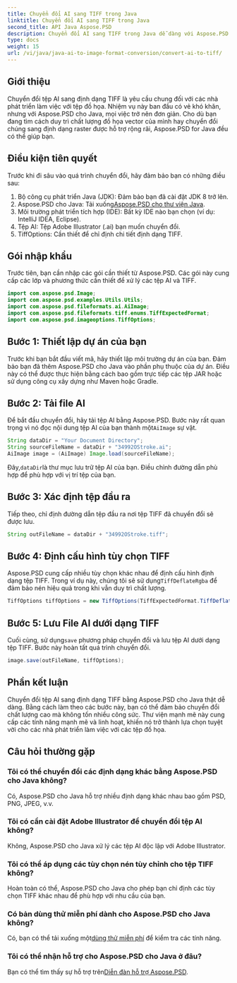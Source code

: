 ```yaml
---
title: Chuyển đổi AI sang TIFF trong Java
linktitle: Chuyển đổi AI sang TIFF trong Java
second_title: API Java Aspose.PSD
description: Chuyển đổi AI sang TIFF trong Java dễ dàng với Aspose.PSD. Hướng dẫn từng bước dành cho nhà phát triển. Bao gồm các đoạn tải xuống, thiết lập và mã.
type: docs
weight: 15
url: /vi/java/java-ai-to-image-format-conversion/convert-ai-to-tiff/
---
```

## Giới thiệu
Chuyển đổi tệp AI sang định dạng TIFF là yêu cầu chung đối với các nhà phát triển làm việc với tệp đồ họa. Nhiệm vụ này ban đầu có vẻ khó khăn, nhưng với Aspose.PSD cho Java, mọi việc trở nên đơn giản. Cho dù bạn đang tìm cách duy trì chất lượng đồ họa vector của mình hay chuyển đổi chúng sang định dạng raster được hỗ trợ rộng rãi, Aspose.PSD for Java đều có thể giúp bạn.
## Điều kiện tiên quyết
Trước khi đi sâu vào quá trình chuyển đổi, hãy đảm bảo bạn có những điều sau:
1. Bộ công cụ phát triển Java (JDK): Đảm bảo bạn đã cài đặt JDK 8 trở lên.
2.  Aspose.PSD cho Java: Tải xuống[Aspose.PSD cho thư viện Java](https://releases.aspose.com/psd/java/).
3. Môi trường phát triển tích hợp (IDE): Bất kỳ IDE nào bạn chọn (ví dụ: IntelliJ IDEA, Eclipse).
4. Tệp AI: Tệp Adobe Illustrator (.ai) bạn muốn chuyển đổi.
5. TiffOptions: Cần thiết để chỉ định chi tiết định dạng TIFF.
## Gói nhập khẩu
Trước tiên, bạn cần nhập các gói cần thiết từ Aspose.PSD. Các gói này cung cấp các lớp và phương thức cần thiết để xử lý các tệp AI và TIFF.
```java
import com.aspose.psd.Image;
import com.aspose.psd.examples.Utils.Utils;
import com.aspose.psd.fileformats.ai.AiImage;
import com.aspose.psd.fileformats.tiff.enums.TiffExpectedFormat;
import com.aspose.psd.imageoptions.TiffOptions;
```
## Bước 1: Thiết lập dự án của bạn
Trước khi bạn bắt đầu viết mã, hãy thiết lập môi trường dự án của bạn. Đảm bảo bạn đã thêm Aspose.PSD cho Java vào phần phụ thuộc của dự án. Điều này có thể được thực hiện bằng cách bao gồm trực tiếp các tệp JAR hoặc sử dụng công cụ xây dựng như Maven hoặc Gradle.
## Bước 2: Tải file AI
 Để bắt đầu chuyển đổi, hãy tải tệp AI bằng Aspose.PSD. Bước này rất quan trọng vì nó đọc nội dung tệp AI của bạn thành một`AiImage` sự vật.
```java
String dataDir = "Your Document Directory";
String sourceFileName = dataDir + "34992OStroke.ai";
AiImage image = (AiImage) Image.load(sourceFileName);
```
 Đây,`dataDir`là thư mục lưu trữ tệp AI của bạn. Điều chỉnh đường dẫn phù hợp để phù hợp với vị trí tệp của bạn.
## Bước 3: Xác định tệp đầu ra
Tiếp theo, chỉ định đường dẫn tệp đầu ra nơi tệp TIFF đã chuyển đổi sẽ được lưu.
```java
String outFileName = dataDir + "34992OStroke.tiff";
```
## Bước 4: Định cấu hình tùy chọn TIFF
 Aspose.PSD cung cấp nhiều tùy chọn khác nhau để định cấu hình định dạng tệp TIFF. Trong ví dụ này, chúng tôi sẽ sử dụng`TiffDeflateRgba` để đảm bảo nén hiệu quả trong khi vẫn duy trì chất lượng.
```java
TiffOptions tiffOptions = new TiffOptions(TiffExpectedFormat.TiffDeflateRgba);
```
## Bước 5: Lưu File AI dưới dạng TIFF
 Cuối cùng, sử dụng`save` phương pháp chuyển đổi và lưu tệp AI dưới dạng tệp TIFF. Bước này hoàn tất quá trình chuyển đổi.
```java
image.save(outFileName, tiffOptions);
```

## Phần kết luận
Chuyển đổi tệp AI sang định dạng TIFF bằng Aspose.PSD cho Java thật dễ dàng. Bằng cách làm theo các bước này, bạn có thể đảm bảo chuyển đổi chất lượng cao mà không tốn nhiều công sức. Thư viện mạnh mẽ này cung cấp các tính năng mạnh mẽ và linh hoạt, khiến nó trở thành lựa chọn tuyệt vời cho các nhà phát triển làm việc với các tệp đồ họa.
## Câu hỏi thường gặp
### Tôi có thể chuyển đổi các định dạng khác bằng Aspose.PSD cho Java không?
Có, Aspose.PSD cho Java hỗ trợ nhiều định dạng khác nhau bao gồm PSD, PNG, JPEG, v.v.
### Tôi có cần cài đặt Adobe Illustrator để chuyển đổi tệp AI không?
Không, Aspose.PSD cho Java xử lý các tệp AI độc lập với Adobe Illustrator.
### Tôi có thể áp dụng các tùy chọn nén tùy chỉnh cho tệp TIFF không?
Hoàn toàn có thể, Aspose.PSD cho Java cho phép bạn chỉ định các tùy chọn TIFF khác nhau để phù hợp với nhu cầu của bạn.
### Có bản dùng thử miễn phí dành cho Aspose.PSD cho Java không?
 Có, bạn có thể tải xuống một[dùng thử miễn phí](https://releases.aspose.com/) để kiểm tra các tính năng.
### Tôi có thể nhận hỗ trợ cho Aspose.PSD cho Java ở đâu?
 Bạn có thể tìm thấy sự hỗ trợ trên[Diễn đàn hỗ trợ Aspose.PSD](https://forum.aspose.com/c/psd/34).